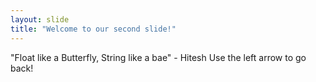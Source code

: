 ```yaml
---
layout: slide
title: "Welcome to our second slide!"
---
```

"Float like a Butterfly, String like a bae" -  Hitesh
Use the left arrow to go back!
